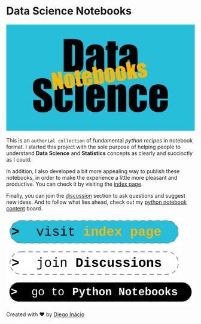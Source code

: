 # Data Science Notebooks

[![Data Science Notebooks](social-preview.png)](https://diegoinacio.github.io/data-science-notebooks/)

This is an `authorial collection` of fundamental _python recipes_ in notebook format. I started this project with the sole purpose of helping people to understand **Data Science** and **Statistics** concepts as clearly and succinctly as I could.

In addition, I also developed a bit more appealing way to publish these notebooks, in order to make the experience a little more pleasant and productive. You can check it by visiting the [index page](https://diegoinacio.github.io/data-science-notebooks/).

Finally, you can join the [discussion](https://github.com/diegoinacio/data-science-notebooks/discussions) section to ask questions and suggest new ideas. And to follow what lies ahead, check out my [python notebook content](https://github.com/users/diegoinacio/projects/6) board.

[![visit index page](docs/assets/icons/visit_index_page.svg)](https://diegoinacio.github.io/data-science-notebooks/)
[![join discussion](docs/assets/icons/join_discussion.svg)](https://github.com/diegoinacio/data-science-notebooks/discussions)
[![go python notebooks](docs/assets/icons/go_python_notebooks.svg)](https://diegoinacio.github.io/python-notebooks/)

Created with ❤️ by [Diego Inácio](https://diegoinacio.github.io/)
